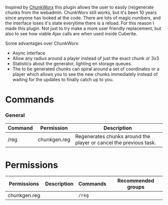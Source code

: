 Inspired by [ChunkWorx](https://github.com/cuberite/chunkworx) this plugin allows the user to easily (re)generate chunks from the webadmin. ChunkWorx still works, but it's been 10 years since anyone has looked at the code. There are lots of magic numbers, and the interface loses it's state everytime there is a reload. For this reason I made this plugin. Not just to try make a more user friendly replacement, but also to see how viable Ajax calls are when used inside Cuberite.

Some advantages over ChunkWorx: 
 
 - Async interface 
 - Allow any radius around a player instead of just the exact chunk or 3x3 
 - Statistics about the generator, lighting en storage queues. 
 - The to be generated chunks can spiral around a set of coordinates or a player which allows you to see the new chunks immediately instead of waiting for the updates to finally catch up to you.

# Commands

### General
| Command | Permission | Description |
| ------- | ---------- | ----------- |
|/reg | chunkgen.reg | Regenerates chunks around the player or cancel the previous task.|



# Permissions
| Permissions | Description | Commands | Recommended groups |
| ----------- | ----------- | -------- | ------------------ |
| chunkgen.reg |  | `/reg` |  |

